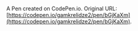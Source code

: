 # 

A Pen created on CodePen.io. Original URL: [https://codepen.io/gamkrelidze2/pen/bGjKaXm](https://codepen.io/gamkrelidze2/pen/bGjKaXm).

